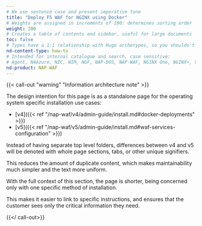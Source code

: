 ```yaml
---
# We use sentence case and present imperative tone
title: "Deploy F5 WAF for NGINX using Docker"
# Weights are assigned in increments of 100: determines sorting order
weight: 200
# Creates a table of contents and sidebar, useful for large documents
toc: false
# Types have a 1:1 relationship with Hugo archetypes, so you shouldn't need to change this
nd-content-type: how-to
# Intended for internal catalogue and search, case sensitive:
# Agent, N4Azure, NIC, NIM, NGF, NAP-DOS, NAP-WAF, NGINX One, NGINX+, Solutions, Unit
nd-product: NAP-WAF
---
```


{{< call-out "warning" "Information architecture note" >}}

The design intention for this page is as a standalone page for the operating system specific installation use cases:

- [v4]({{< ref "/nap-waf/v4/admin-guide/install.md#docker-deployments" >}})
- [v5]({{< ref "/nap-waf/v5/admin-guide/install.md#waf-services-configuration" >}})

Instead of having separate top level folders, differences between v4 and v5 will be denoted with whole page sections, tabs, or other unique signifiers.

This reduces the amount of duplicate content, which makes maintainability much simpler and the text more uniform.

With the full context of this section, the page is shorter, being concerned only with one specific method of installation.

This makes it easier to link to specific instructions, and ensures that the customer sees only the critical information they need.

{{</ call-out>}}
